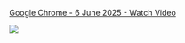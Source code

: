 <div>
    <a href="https://www.loom.com/share/74b085dc62b44d2a9fd89cf0f85f9b12">
      <p>Google Chrome - 6 June 2025 - Watch Video</p>
    </a>
    <a href="https://www.loom.com/share/74b085dc62b44d2a9fd89cf0f85f9b12">
      <img style="max-width:300px;" src="https://cdn.loom.com/sessions/thumbnails/74b085dc62b44d2a9fd89cf0f85f9b12-946b499096d0df18-full-play.gif">
    </a>
  </div>

  
